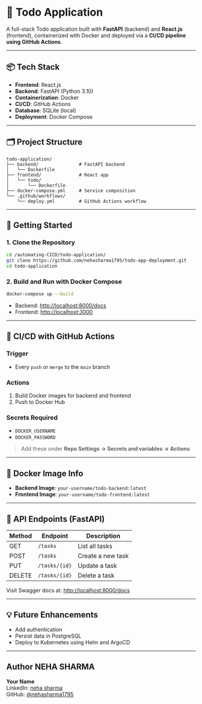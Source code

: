 # 📝 Todo Application

A full-stack Todo application built with **FastAPI** (backend) and **React.js** (frontend), containerized with Docker and deployed via a **CI/CD pipeline using GitHub Actions**.

---

## 📦 Tech Stack

- **Frontend**: React.js
- **Backend**: FastAPI (Python 3.10)
- **Containerization**: Docker
- **CI/CD**: GitHub Actions
- **Database**: SQLite (local)
- **Deployment**: Docker Compose

---

## 🗂️ Project Structure

```
todo-application/
├── backend/               # FastAPI backend
│   └── Dockerfile
├── frontend/              # React app
│   └── todo/
│       └── Dockerfile
├── docker-compose.yml     # Service composition
└── .github/workflows/
    └── deploy.yml         # GitHub Actions workflow
```

---

## 🚀 Getting Started

### 1. Clone the Repository

```bash
cd /automating-CICD/todo-application/
git clone https://github.com/nehasharma1795/todo-app-deployment.git 
cd todo-application
```

### 2. Build and Run with Docker Compose

```bash
docker-compose up --build
```

- Backend: [http://localhost:8000/docs](http://localhost:8000/docs)
- Frontend: [http://localhost:3000](http://localhost:3000)

---

## 🔁 CI/CD with GitHub Actions

### Trigger

- Every `push` or `merge` to the `main` branch

### Actions

1. Build Docker images for backend and frontend
2. Push to Docker Hub 

### Secrets Required

- `DOCKER_USERNAME`
- `DOCKER_PASSWORD`

> Add these under **Repo Settings → Secrets and variables → Actions**

---

## 🐳 Docker Image Info

- **Backend Image**: `your-username/todo-backend:latest`
- **Frontend Image**: `your-username/todo-frontend:latest`

---

## 🔧 API Endpoints (FastAPI)

| Method | Endpoint         | Description      |
|--------|------------------|------------------|
| GET    | `/tasks`         | List all tasks   |
| POST   | `/tasks`         | Create a new task|
| PUT    | `/tasks/{id}`    | Update a task    |
| DELETE | `/tasks/{id}`    | Delete a task    |

Visit Swagger docs at: [http://localhost:8000/docs](http://localhost:8000/docs)

---

## 💡 Future Enhancements

- Add authentication
- Persist data in PostgreSQL
- Deploy to Kubernetes using Helm and ArgoCD

---

##  Author NEHA SHARMA

**Your Name**  
LinkedIn: [neha sharma](https://www.linkedin.com/in/neha-sharma1795/)  
GitHub: [@nehasharma1795](https://github.com/nehasharma1795)


